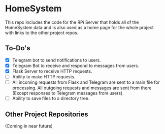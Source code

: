 # HomeSystem

This repo includes the code for the RPi Server that holds all of the HomeSystem data and is also used as a home page for the whole project with links to the other project repos.

## To-Do's
- [x] Telegram bot to send notifications to users.
- [x] Telegram Bot to receive and respond to messages from users.
- [x] Flask Server to receive HTTP requests.
- [ ] Ability to make HTTP requests.
- [ ] All incoming requests from Flask and Telegram are sent to a main file for processing. All outgoing requests and messages are sent from there (Except responses to Telegram messages from users).
- [ ] Ability to save files to a directory tree.

## Other Project Repositories
(Coming in near future)